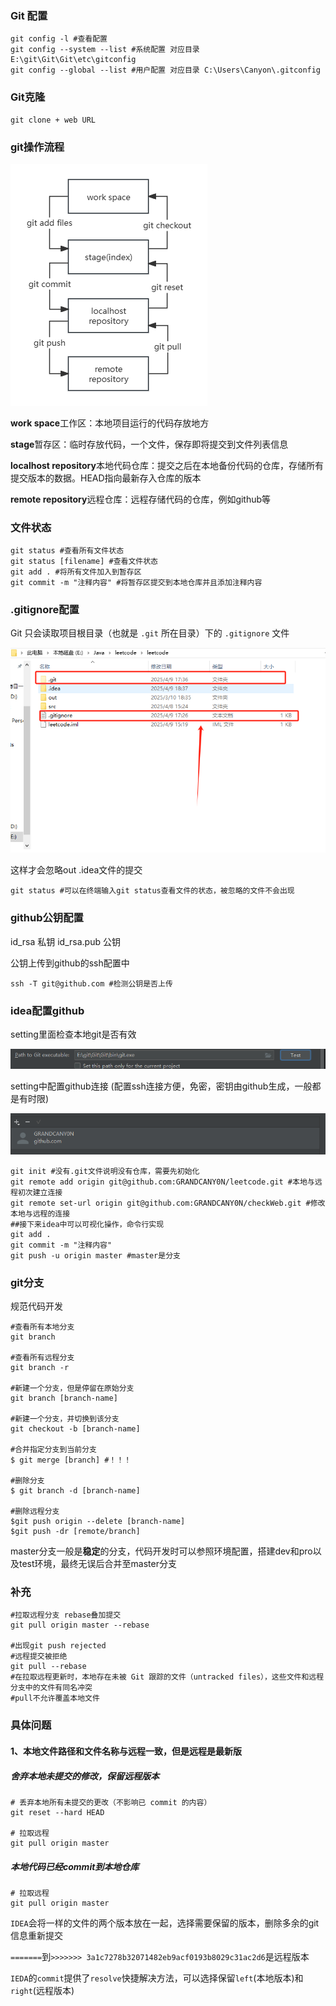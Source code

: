 ### **Git 配置**

```shell
git config -l #查看配置
git config --system --list #系统配置 对应目录 E:\git\Git\Git\etc\gitconfig
git config --global --list #用户配置 对应目录 C:\Users\Canyon\.gitconfig
```

### Git克隆

```shell
git clone + web URL
```

### git操作流程

![image-20250408171011449](git.assets/image-20250408171011449.png)

**work space**工作区：本地项目运行的代码存放地方

**stage**暂存区：临时存放代码，一个文件，保存即将提交到文件列表信息

**localhost repository**本地代码仓库：提交之后在本地备份代码的仓库，存储所有提交版本的数据。HEAD指向最新存入仓库的版本

**remote repository**远程仓库：远程存储代码的仓库，例如github等

### 文件状态

```shell
git status #查看所有文件状态
git status [filename] #查看文件状态
git add . #将所有文件加入到暂存区
git commit -m "注释内容" #将暂存区提交到本地仓库并且添加注释内容
```

### .gitignore配置

Git 只会读取项目根目录（也就是 `.git` 所在目录）下的 `.gitignore` 文件

![image-20250409183845731](git.assets/image-20250409183845731.png)

这样才会忽略out .idea文件的提交

```shell
git status #可以在终端输入git status查看文件的状态，被忽略的文件不会出现
```

### github公钥配置

id_rsa 私钥	id_rsa.pub 公钥

公钥上传到github的ssh配置中

```shell
ssh -T git@github.com #检测公钥是否上传
```

### idea配置github

setting里面检查本地git是否有效

![image-20250409184110947](git.assets/image-20250409184110947.png)

setting中配置github连接 (配置ssh连接方便，免密，密钥由github生成，一般都是有时限)

![image-20250409184139838](git.assets/image-20250409184139838.png)

```shell
git init #没有.git文件说明没有仓库，需要先初始化
git remote add origin git@github.com:GRANDCANY0N/leetcode.git #本地与远程初次建立连接
git remote set-url origin git@github.com:GRANDCANY0N/checkWeb.git #修改本地与远程的连接
##接下来idea中可以可视化操作，命令行实现
git add .
git commit -m "注释内容"
git push -u origin master #master是分支
```

### git分支

规范代码开发

```shell
#查看所有本地分支
git branch

#查看所有远程分支
git branch -r

#新建一个分支，但是停留在原始分支
git branch [branch-name]

#新建一个分支，并切换到该分支
git checkout -b [branch-name]

#合并指定分支到当前分支
$ git merge [branch] #！！！

#删除分支
$ git branch -d [branch-name]

#删除远程分支
$git push origin --delete [branch-name]
$git push -dr [remote/branch]
```

master分支一般是**稳定**的分支，代码开发时可以参照环境配置，搭建dev和pro以及test环境，最终无误后合并至master分支

### 补充

```shell
#拉取远程分支 rebase叠加提交
git pull origin master --rebase

#出现git push rejected
#远程提交被拒绝
git pull --rebase 
#在拉取远程更新时，本地存在未被 Git 跟踪的文件（untracked files），这些文件和远程分支中的文件有同名冲突
#pull不允许覆盖本地文件
```

### 具体问题

#### 1、本地文件路径和文件名称与远程一致，但是远程是最新版

##### **舍弃本地未提交的修改，保留远程版本**

```shell
# 丢弃本地所有未提交的更改（不影响已 commit 的内容）
git reset --hard HEAD    

# 拉取远程
git pull origin master      
```

##### **本地代码已经commit到本地仓库**

```shell
# 拉取远程
git pull origin master     
```

`IDEA`会将一样的文件的两个版本放在一起，选择需要保留的版本，删除多余的git信息重新提交

`=======`到`>>>>>>> 3a1c7278b32071482eb9acf0193b8029c31ac2d6`是远程版本

`IEDA`的`commit`提供了`resolve`快捷解决方法，可以选择保留`left`(本地版本)和`right`(远程版本)




